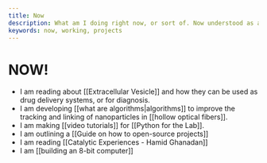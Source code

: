 ```yaml
---
title: Now
description: What am I doing right now, or sort of. Now understood as a continuum and not as an instant.
keywords: now, working, projects
---
```

# NOW!
- I am reading about [[Extracellular Vesicle]] and how they can be used as drug delivery systems, or for diagnosis.
- I am developing [[what are algorithms|algorithms]] to improve the tracking and linking of nanoparticles in [[hollow optical fibers]].
- I am making [[video tutorials]] for [[Python for the Lab]]. 
- I am outlining a [[Guide on how to open-source projects]]
- I am reading [[Catalytic Experiences - Hamid Ghanadan]]
- I am [[building an 8-bit computer]]